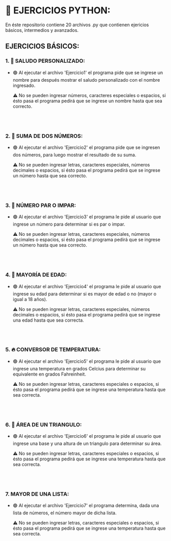 # 🐍 EJERCICIOS PYTHON:

En éste repositorio contiene 20 archivos .py que contienen ejericios básicos, intermedios y avanzados.

## EJERCICIOS BÁSICOS:

###  1. 🤝 SALUDO PERSONALIZADO: 

- 🟢 Al ejecutar el archivo 'Ejercicio1' el programa pide que se ingrese un nombre para después mostrar el saludo personalizado con el nombre ingresado. 
  
  ⚠️ No se pueden ingresar números, caracteres especiales o espacios, si ésto pasa el programa pedirá que se ingrese un nombre hasta que sea correcto.
  <br/><br/><br/><br/>


###  2. 📙 SUMA DE DOS NÚMEROS:

- 🟢 Al ejecutar el archivo 'Ejercicio2' el programa pide que se ingresen dos números, para luego mostrar el resultado de su suma.
  
  ⚠️ No se pueden ingresar letras, caracteres especiales, números decimales o espacios, si ésto pasa el programa pedirá que se ingrese un número hasta que sea correcto.
<br/><br/><br/><br/>


### 3. 📖 NÚMERO PAR O IMPAR:

- 🟢 Al ejecutar el archivo 'Ejercicio3' el programa le pide al usuario que ingrese un número para determinar si es par o impar.
  
  ⚠️ No se pueden ingresar letras, caracteres especiales, números decimales o espacios, si ésto pasa el programa pedirá que se ingrese un número hasta que sea correcto.
<br/><br/><br/><br/>
  

###  4. 🚫 MAYORÍA DE EDAD:


- 🟢 Al ejecutar el archivo 'Ejercicio4' el programa le pide al usuario que ingrese su edad para determinar si es mayor de edad o no (mayor o igual a 18 años).
  
  ⚠️ No se pueden ingresar letras, caracteres especiales, números decimales o espacios, si ésto pasa el programa pedirá que se ingrese una edad hasta que sea correcta.
  <br/><br/><br/><br/>
  
### 5. 🔥 CONVERSOR DE TEMPERATURA:

- 🟢 Al ejecutar el archivo 'Ejercicio5' el programa le pide al usuario que ingrese una temperatura en grados Celcius para determinar su equivalente en grados Fahreinheit.

  ⚠️ No se pueden ingresar letras, caracteres especiales o espacios, si ésto pasa el programa pedirá que se ingrese una temperatura hasta que sea correcta.
<br/><br/><br/><br/>

### 6. 📐 ÁREA DE UN TRIANGULO:

- 🟢 Al ejecutar el archivo 'Ejercicio6' el programa le pide al usuario que ingrese una base y una altura de un triangulo para determinar su área.

  ⚠️ No se pueden ingresar letras, caracteres especiales o espacios, si ésto pasa el programa pedirá que se ingrese una temperatura hasta que sea correcta.
<br/><br/><br/><br/>

### 7. MAYOR DE UNA LISTA: 

- 🟢 Al ejecutar el archivo 'Ejercicio7' el programa determina, dada una lista de números, el número mayor de dicha lista.

  ⚠️ No se pueden ingresar letras, caracteres especiales o espacios, si ésto pasa el programa pedirá que se ingrese una temperatura hasta que sea correcta.
  
  
  




  
